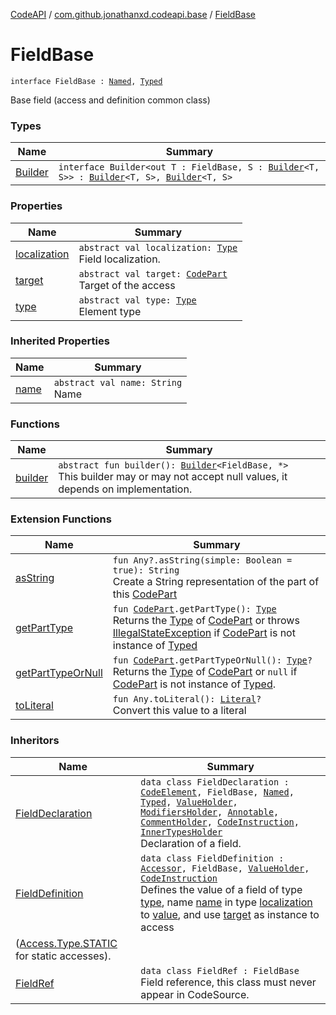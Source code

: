 [CodeAPI](../../index.md) / [com.github.jonathanxd.codeapi.base](../index.md) / [FieldBase](.)

# FieldBase

`interface FieldBase : `[`Named`](../-named/index.md)`, `[`Typed`](../-typed/index.md)

Base field (access and definition common class)

### Types

| Name | Summary |
|---|---|
| [Builder](-builder/index.md) | `interface Builder<out T : FieldBase, S : `[`Builder`](-builder/index.md)`<T, S>> : `[`Builder`](../-named/-builder/index.md)`<T, S>, `[`Builder`](../-typed/-builder/index.md)`<T, S>` |

### Properties

| Name | Summary |
|---|---|
| [localization](localization.md) | `abstract val localization: `[`Type`](http://docs.oracle.com/javase/6/docs/api/java/lang/reflect/Type.html)<br>Field localization. |
| [target](target.md) | `abstract val target: `[`CodePart`](../../com.github.jonathanxd.codeapi/-code-part/index.md)<br>Target of the access |
| [type](type.md) | `abstract val type: `[`Type`](http://docs.oracle.com/javase/6/docs/api/java/lang/reflect/Type.html)<br>Element type |

### Inherited Properties

| Name | Summary |
|---|---|
| [name](../-named/name.md) | `abstract val name: String`<br>Name |

### Functions

| Name | Summary |
|---|---|
| [builder](builder.md) | `abstract fun builder(): `[`Builder`](-builder/index.md)`<FieldBase, *>`<br>This builder may or may not accept null values, it depends on implementation. |

### Extension Functions

| Name | Summary |
|---|---|
| [asString](../../com.github.jonathanxd.codeapi.util/kotlin.-any/as-string.md) | `fun Any?.asString(simple: Boolean = true): String`<br>Create a String representation of the part of this [CodePart](../../com.github.jonathanxd.codeapi/-code-part/index.md) |
| [getPartType](../../com.github.jonathanxd.codeapi.util/get-part-type.md) | `fun `[`CodePart`](../../com.github.jonathanxd.codeapi/-code-part/index.md)`.getPartType(): `[`Type`](http://docs.oracle.com/javase/6/docs/api/java/lang/reflect/Type.html)<br>Returns the [Type](http://docs.oracle.com/javase/6/docs/api/java/lang/reflect/Type.html) of [CodePart](../../com.github.jonathanxd.codeapi/-code-part/index.md) or throws [IllegalStateException](http://docs.oracle.com/javase/6/docs/api/java/lang/IllegalStateException.html) if [CodePart](../../com.github.jonathanxd.codeapi/-code-part/index.md) is not instance of [Typed](../-typed/index.md) |
| [getPartTypeOrNull](../../com.github.jonathanxd.codeapi.util/get-part-type-or-null.md) | `fun `[`CodePart`](../../com.github.jonathanxd.codeapi/-code-part/index.md)`.getPartTypeOrNull(): `[`Type`](http://docs.oracle.com/javase/6/docs/api/java/lang/reflect/Type.html)`?`<br>Returns the [Type](http://docs.oracle.com/javase/6/docs/api/java/lang/reflect/Type.html) of [CodePart](../../com.github.jonathanxd.codeapi/-code-part/index.md) or `null` if [CodePart](../../com.github.jonathanxd.codeapi/-code-part/index.md) is not instance of [Typed](../-typed/index.md). |
| [toLiteral](../../com.github.jonathanxd.codeapi.util.conversion/kotlin.-any/to-literal.md) | `fun Any.toLiteral(): `[`Literal`](../../com.github.jonathanxd.codeapi.literal/-literal/index.md)`?`<br>Convert this value to a literal |

### Inheritors

| Name | Summary |
|---|---|
| [FieldDeclaration](../-field-declaration/index.md) | `data class FieldDeclaration : `[`CodeElement`](../../com.github.jonathanxd.codeapi/-code-element.md)`, FieldBase, `[`Named`](../-named/index.md)`, `[`Typed`](../-typed/index.md)`, `[`ValueHolder`](../-value-holder/index.md)`, `[`ModifiersHolder`](../-modifiers-holder/index.md)`, `[`Annotable`](../-annotable/index.md)`, `[`CommentHolder`](../../com.github.jonathanxd.codeapi.base.comment/-comment-holder/index.md)`, `[`CodeInstruction`](../../com.github.jonathanxd.codeapi/-code-instruction.md)`, `[`InnerTypesHolder`](../-inner-types-holder/index.md)<br>Declaration of a field. |
| [FieldDefinition](../-field-definition/index.md) | `data class FieldDefinition : `[`Accessor`](../-accessor/index.md)`, FieldBase, `[`ValueHolder`](../-value-holder/index.md)`, `[`CodeInstruction`](../../com.github.jonathanxd.codeapi/-code-instruction.md)<br>Defines the value of a field of type [type](../-field-definition/type.md), name [name](../-field-definition/name.md) in type [localization](../-field-definition/localization.md) to [value](../-field-definition/value.md), and use [target](../-field-definition/target.md) as instance to access
([Access.Type.STATIC](#) for static accesses). |
| [FieldRef](../../com.github.jonathanxd.codeapi.common/-field-ref/index.md) | `data class FieldRef : FieldBase`<br>Field reference, this class must never appear in CodeSource. |
